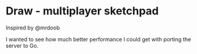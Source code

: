 # Draw - multiplayer sketchpad

Inspired by @mrdoob

I wanted to see how much better performance I could get with porting the server to Go.

